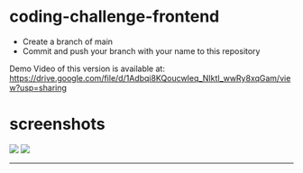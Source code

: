 # coding-challenge-frontend

- Create a branch of main
- Commit and push your branch with your name to this repository

Demo Video of this version is available at: https://drive.google.com/file/d/1Adbqi8KQoucwIeq_NIktI_wwRy8xqGam/view?usp=sharing
<h1>screenshots</h1>
<img src = "https://res.cloudinary.com/sidd293/image/upload/v1650176653/screenshots/WhatsApp_Image_2022-04-17_at_11.53.02_AM_ugv44v.jpg"/>
<img src = "https://res.cloudinary.com/sidd293/image/upload/v1650176827/screenshots/WhatsApp_Image_2022-04-17_at_11.56.49_AM_lolqji.jpg"/>


<hr/>
